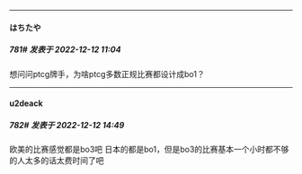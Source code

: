 

*****

####  はちたや  
##### 781#       发表于 2022-12-12 11:04

想问问ptcg牌手，为啥ptcg多数正规比赛都设计成bo1？



*****

####  u2deack  
##### 782#       发表于 2022-12-12 14:49

欧美的比赛感觉都是bo3吧 日本的都是bo1，但是bo3的比赛基本一个小时都不够的人太多的话太费时间了吧

